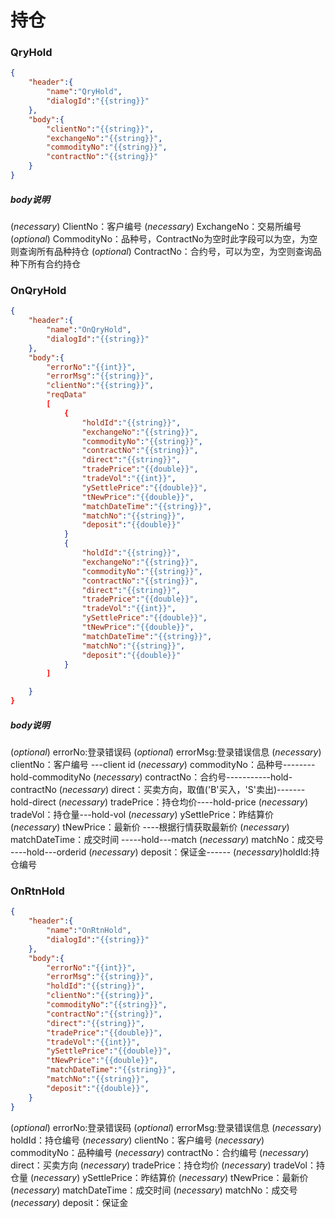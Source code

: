 持仓
========

### **QryHold**
```json
{
    "header":{
        "name":"QryHold",
        "dialogId":"{{string}}"
    },
    "body":{
        "clientNo":"{{string}}",
        "exchangeNo":"{{string}}",
        "commodityNo":"{{string}}",
        "contractNo":"{{string}}"
    }
}
```
##### **body说明**
(*necessary*) ClientNo：客户编号
(*necessary*) ExchangeNo：交易所编号
(*optional*) CommodityNo：品种号，ContractNo为空时此字段可以为空，为空则查询所有品种持仓
(*optional*) ContractNo：合约号，可以为空，为空则查询品种下所有合约持仓

### **OnQryHold**
```json
{
    "header":{
        "name":"OnQryHold",
        "dialogId":"{{string}}"
    },
    "body":{
        "errorNo":"{{int}}",
        "errorMsg":"{{string}}",
        "clientNo":"{{string}}",
        "reqData"
        [
            {   
            	"holdId":"{{string}}",
                "exchangeNo":"{{string}}",
                "commodityNo":"{{string}}",
                "contractNo":"{{string}}",
                "direct":"{{string}}",
                "tradePrice":"{{double}}",
                "tradeVol":"{{int}}",
                "ySettlePrice":"{{double}}",
                "tNewPrice":"{{double}}",
                "matchDateTime":"{{string}}",
                "matchNo":"{{string}}",
                "deposit":"{{double}}" 
            }
            {
            	"holdId":"{{string}}",
                "exchangeNo":"{{string}}",
                "commodityNo":"{{string}}",
                "contractNo":"{{string}}",
                "direct":"{{string}}",
                "tradePrice":"{{double}}",
                "tradeVol":"{{int}}",
                "ySettlePrice":"{{double}}",
                "tNewPrice":"{{double}}",
                "matchDateTime":"{{string}}",
                "matchNo":"{{string}}",
                "deposit":"{{double}}" 
            }
        ]

    }
}
```
##### **body说明**
(*optional*) errorNo:登录错误码
(*optional*) errorMsg:登录错误信息
(*necessary*) clientNo：客户编号  ---client id 
(*necessary*) commodityNo：品种号--------hold-commodityNo
(*necessary*) contractNo：合约号-----------hold-contractNo
(*necessary*) direct：买卖方向，取值('B'买入，'S'卖出)-------hold-direct
(*necessary*) tradePrice：持仓均价----hold-price
(*necessary*) tradeVol：持仓量---hold-vol
(*necessary*) ySettlePrice：昨结算价
(*necessary*) tNewPrice：最新价 ----根据行情获取最新价
(*necessary*) matchDateTime：成交时间 -----hold---match
(*necessary*) matchNo：成交号 ----hold---orderid
(*necessary*) deposit：保证金------
(*necessary*)holdId:持仓编号

### **OnRtnHold**
```json
{
    "header":{
        "name":"OnRtnHold",
        "dialogId":"{{string}}"
    },
    "body":{
        "errorNo":"{{int}}",
        "errorMsg":"{{string}}",
        "holdId":"{{string}}",
        "clientNo":"{{string}}",
        "commodityNo":"{{string}}",
        "contractNo":"{{string}}",
        "direct":"{{string}}",
        "tradePrice":"{{double}}",
        "tradeVol":"{{int}}",
        "ySettlePrice":"{{double}}",
        "tNewPrice":"{{double}}",
        "matchDateTime":"{{string}}",
        "matchNo":"{{string}}",
        "deposit":"{{double}}",
    }
}
```
(*optional*) errorNo:登录错误码
(*optional*) errorMsg:登录错误信息
(*necessary*) holdId：持仓编号
(*necessary*) clientNo：客户编号
(*necessary*) commodityNo：品种编号
(*necessary*) contractNo：合约编号
(*necessary*) direct：买卖方向
(*necessary*) tradePrice：持仓均价
(*necessary*) tradeVol：持仓量
(*necessary*) ySettlePrice：昨结算价
(*necessary*) tNewPrice：最新价
(*necessary*) matchDateTime：成交时间
(*necessary*) matchNo：成交号
(*necessary*) deposit：保证金